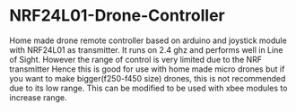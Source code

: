 # NRF24L01-Drone-Controller
Home made drone remote controller based on arduino and joystick module with NRF24L01 as transmitter.
It runs on 2.4 ghz and performs well in Line of Sight. However the range of control is very limited due to the NRF transmitter
Hence this is good for use with home made micro drones but if you want to make bigger(f250-f450 size) drones, this is not recommended due to its low range. This can be modified to be used with xbee modules to increase range.
